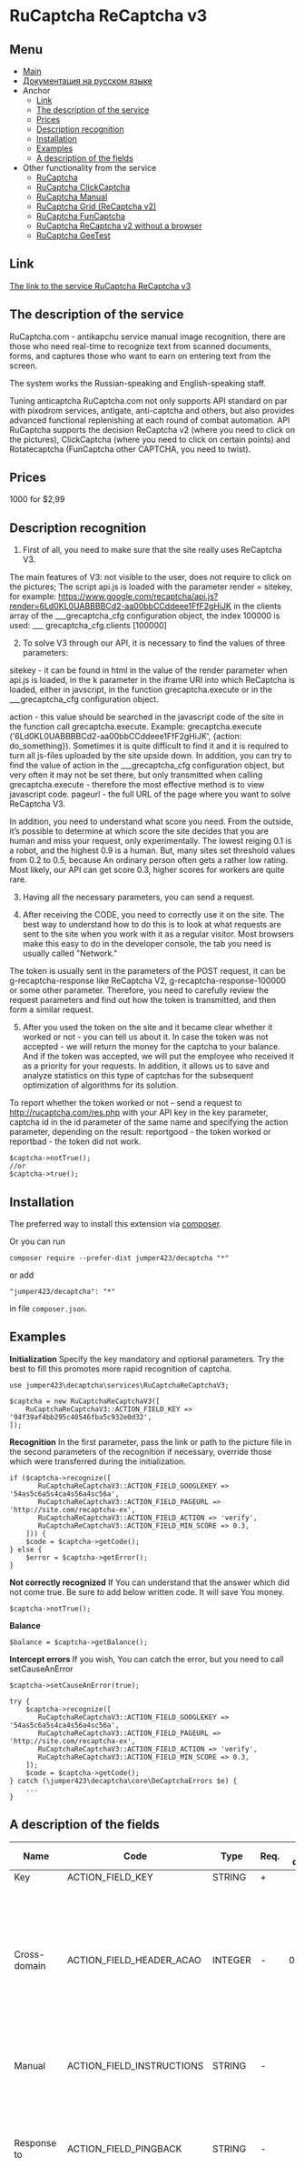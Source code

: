 RuCaptcha ReCaptcha v3
==============
Menu
--------------
+ [Main](../docs/README-en.md)
+ [Документация на русском языке](../docs/RuCaptchaReCaptchaV3-ru.md)
+ Anchor
  + [Link](#link)
  + [The description of the service](#the-description-of-the-service)
  + [Prices](#prices)
  + [Description recognition](#description-recognition)
  + [Installation](#installation)
  + [Examples](#examples)
  + [A description of the fields](#a-description-of-the-fields)
+ Other functionality from the service
  + [RuCaptcha](../docs/RuCaptcha-en.md)
  + [RuCaptcha ClickCaptcha](../docs/RuCaptchaClick-en.md)
  + [RuCaptcha Manual](../docs/RuCaptchaInstruction-en.md)
  + [RuCaptcha Grid (ReCaptcha v2)](../docs/RuCaptchaGrid-en.md)
  + [RuCaptcha FunCaptcha](../docs/RuCaptchaFunCaptcha-en.md)
  + [RuCaptcha ReCaptcha v2 without a browser](../docs/RuCaptchaReCaptcha-en.md)
  + [RuCaptcha GeeTest](../docs/RuCaptchaGeeTest-en.md)


Link
--------------
[The link to the service RuCaptcha ReCaptcha v3](http://infoblog1.ru/goto/rucaptcha)

The description of the service
--------------
RuCaptcha.com - antikapchu service manual image recognition, there are those who need real-time to recognize text from scanned documents, forms, and captures those who want to earn on entering text from the screen.

The system works the Russian-speaking and English-speaking staff.

Tuning anticaptcha RuCaptcha.com not only supports API standard on par with pixodrom services, antigate, anti-captcha and others, but also provides advanced functional replenishing at each round of combat automation. API RuCaptcha supports the decision ReCaptcha v2 (where you need to click on the pictures), ClickCaptcha (where you need to click on certain points) and Rotatecaptcha (FunCaptcha other CAPTCHA, you need to twist).

Prices
--------------
1000 for $2,99

Description recognition
--------------
1) First of all, you need to make sure that the site really uses ReCaptcha V3.

The main features of V3:
not visible to the user, does not require to click on the pictures;
The script api.js is loaded with the parameter render = sitekey, for example:
https://www.google.com/recaptcha/api.js?render=6Ld0KL0UABBBBCd2-aa00bbCCddeee1FfF2gHiJK
in the clients array of the ___grecaptcha_cfg configuration object, the index 100000 is used: ___ grecaptcha_cfg.clients [100000]

2) To solve V3 through our API, it is necessary to find the values ​​of three parameters:

sitekey - it can be found in html in the value of the render parameter when api.js is loaded, in the k parameter in the iframe URI into which ReCaptcha is loaded, either in javscript, in the function grecaptcha.execute or in the ___grecaptcha_cfg configuration object.

action - this value should be searched in the javascript code of the site in the function call grecaptcha.execute. Example: grecaptcha.execute ('6Ld0KL0UABBBBCd2-aa00bbCCddeee1FfF2gHiJK', {action: do_something}).
Sometimes it is quite difficult to find it and it is required to turn all js-files uploaded by the site upside down. In addition, you can try to find the value of action in the ___grecaptcha_cfg configuration object, but very often it may not be set there, but only transmitted when calling grecaptcha.execute - therefore the most effective method is to view javascript code.
pageurl - the full URL of the page where you want to solve ReCaptcha V3.

In addition, you need to understand what score you need. From the outside, it’s possible to determine at which score the site decides that you are human and miss your request, only experimentally. The lowest reiging 0.1 is a robot, and the highest 0.9 is a human. But, many sites set threshold values ​​from 0.2 to 0.5, because An ordinary person often gets a rather low rating. Most likely, our API can get score 0.3, higher scores for workers are quite rare.

3) Having all the necessary parameters, you can send a request.

4) After receiving the CODE, you need to correctly use it on the site. The best way to understand how to do this is to look at what requests are sent to the site when you work with it as a regular visitor. Most browsers make this easy to do in the developer console, the tab you need is usually called "Network."

The token is usually sent in the parameters of the POST request, it can be g-recaptcha-response like ReCaptcha V2, g-recaptcha-response-100000 or some other parameter. Therefore, you need to carefully review the request parameters and find out how the token is transmitted, and then form a similar request.

5) After you used the token on the site and it became clear whether it worked or not - you can tell us about it. In case the token was not accepted - we will return the money for the captcha to your balance. And if the token was accepted, we will put the employee who received it as a priority for your requests. In addition, it allows us to save and analyze statistics on this type of captchas for the subsequent optimization of algorithms for its solution.

To report whether the token worked or not - send a request to http://rucaptcha.com/res.php with your API key in the key parameter, captcha id in the id parameter of the same name and specifying the action parameter, depending on the result: reportgood - the token worked or reportbad - the token did not work.

```
$captcha->notTrue();
//or
$captcha->true();
```

Installation
--------------
The preferred way to install this extension via [composer](http://getcomposer.org/download/).

Or you can run
```
composer require --prefer-dist jumper423/decaptcha "*"
```
or add
```
"jumper423/decaptcha": "*"
```
in file `composer.json`.


Examples
--------------
__Initialization__
Specify the key mandatory and optional parameters. Try the best to fill this promotes more rapid recognition of captcha.
```
use jumper423\decaptcha\services\RuCaptchaReCaptchaV3;

$captcha = new RuCaptchaReCaptchaV3([
    RuCaptchaReCaptchaV3::ACTION_FIELD_KEY => '94f39af4bb295c40546fba5c932e0d32',
]);
```
__Recognition__
In the first parameter, pass the link or path to the picture file in the second parameters of the recognition if necessary, override those which were transferred during the initialization.
```
if ($captcha->recognize([
       RuCaptchaReCaptchaV3::ACTION_FIELD_GOOGLEKEY => '54as5c6a5s4ca4s56a4sc56a',
       RuCaptchaReCaptchaV3::ACTION_FIELD_PAGEURL => 'http://site.com/recaptcha-ex',
       RuCaptchaReCaptchaV3::ACTION_FIELD_ACTION => 'verify',
       RuCaptchaReCaptchaV3::ACTION_FIELD_MIN_SCORE => 0.3,
    ])) {
    $code = $captcha->getCode();
} else {
    $error = $captcha->getError();
}
```
__Not correctly recognized__
If You can understand that the answer which did not come true. Be sure to add below written code. It will save You money.
```
$captcha->notTrue();
```
__Balance__
```
$balance = $captcha->getBalance();
```
__Intercept errors__
If you wish, You can catch the error, but you need to call setCauseAnError
```
$captcha->setCauseAnError(true);

try {
    $captcha->recognize([
       RuCaptchaReCaptchaV3::ACTION_FIELD_GOOGLEKEY => '54as5c6a5s4ca4s56a4sc56a',
       RuCaptchaReCaptchaV3::ACTION_FIELD_PAGEURL => 'http://site.com/recaptcha-ex',
       RuCaptchaReCaptchaV3::ACTION_FIELD_ACTION => 'verify',
       RuCaptchaReCaptchaV3::ACTION_FIELD_MIN_SCORE => 0.3,
    ]);
    $code = $captcha->getCode();
} catch (\jumper423\decaptcha\core\DeCaptchaErrors $e) {
    ...
}
```


A description of the fields
--------------
 Name | Code | Type | Req. | By def. | Possible values | Description 
 --- | --- | --- | --- | --- | --- | --- 
 Key | ACTION_FIELD_KEY | STRING | + |  |  | Key account |
 Cross-domain | ACTION_FIELD_HEADER_ACAO | INTEGER | - | 0 | 0 - the default value; 1 - in.php will transfer Access-Control-Allow-Origin: * parameter in response header | Need for cross-domain AJAX requests in browser-based applications. |
 Manual | ACTION_FIELD_INSTRUCTIONS | STRING | - |  |  | Text captcha or manual to pass the captcha. |
 Response to | ACTION_FIELD_PINGBACK | STRING | - |  |  | Note to server, after recognizing the image, you need to send a reply to the specified address. |
 Google key | ACTION_FIELD_GOOGLEKEY | STRING | + |  |  | Key-the identifier of the recaptcha on the landing page. <div class="g-recaptcha" data-sitekey="THIS"></div> |
 Link | ACTION_FIELD_PAGEURL | STRING | + |  |  | The address of the page where the captcha is solved. |
 Action parameter | ACTION_FIELD_ACTION | STRING | + | verify |  | The value of the action parameter that you found in the site code |
 Min rating | ACTION_FIELD_MIN_SCORE | FLOAT | - | 0.4 |  | Required rating value (score). Currently it is difficult to get a token with a score above 0.3 |
 The proxy address | ACTION_FIELD_RECAPTCHA | STRING | - |  |  | IP address of the proxy ipv4/ipv6. |
 The proxy type | ACTION_FIELD_PROXYTYPE | STRING | - |  |  | The proxy type (http, socks4, ...) |

